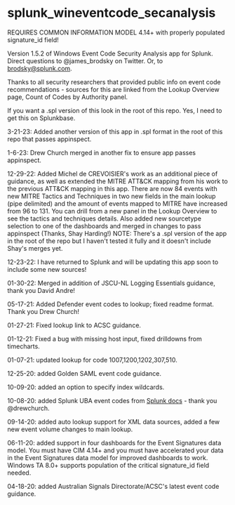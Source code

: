 # splunk_wineventcode_secanalysis

REQUIRES COMMON INFORMATION MODEL 4.14+ with properly populated signature_id field!

Version 1.5.2 of Windows Event Code Security Analysis app for Splunk. Direct questions to @james_brodsky on Twitter.
Or, to brodsky@splunk.com.

Thanks to all security researchers that provided public info on event code recommendations - sources for this
are linked from the Lookup Overview page, Count of Codes by Authority panel.

If you want a .spl version of this look in the root of this repo. Yes, I need to get this on Splunkbase.

3-21-23: Added another version of this app in .spl format in the root of this repo that passes appinspect.

1-6-23: Drew Church merged in another fix to ensure app passes appinspect.

12-29-22: Added Michel de CREVOISIER's work as an additional piece of guidance, as well as extended the MITRE ATT&CK
mapping from his work to the previous ATT&CK mapping in this app. There are now 84 events with new MITRE Tactics and Techniques in two new fields in the main lookup (pipe delimited) and the amount of events mapped to MITRE have increased from 96 to 131. You can drill from a new panel in the Lookup Overview to see the tactics and techniques details. Also added new sourcetype selection to one of the dashboards and merged in changes to pass appinspect (Thanks, Shay Harding!) NOTE: There's a .spl version of the app in the root of the repo but I haven't tested it fully and it doesn't include Shay's merges yet.

12-23-22: I have returned to Splunk and will be updating this app soon to include some new sources!

01-30-22: Merged in addition of JSCU-NL Logging Essentials guidance, thank you David Andre!

05-17-21: Added Defender event codes to lookup; fixed readme format. Thank you Drew Church!

01-27-21: Fixed lookup link to ACSC guidance.

01-12-21: Fixed a bug with missing host input, fixed drilldowns from timecharts.

01-07-21: updated lookup for code 1007,1200,1202,307,510.

12-25-20: added Golden SAML event code guidance.

10-09-20: added an option to specify index wildcards.

10-08-20: added Splunk UBA event codes from [Splunk docs](https://docs.splunk.com/Documentation/UBA/latest/GetDataIn/WindowsEvents) - thank you @drewchurch.

09-14-20: added auto lookup support for XML data sources, added a few new event volume changes to main lookup.

06-11-20: added support in four dashboards for the Event Signatures data model. You must have CIM 4.14+ and you must have accelerated your data in the Event Signatures data model for improved dashboards to work. Windows TA 8.0+ supports population of the critical signature_id field needed.

04-18-20: added Australian Signals Directorate/ACSC's latest event code guidance.

